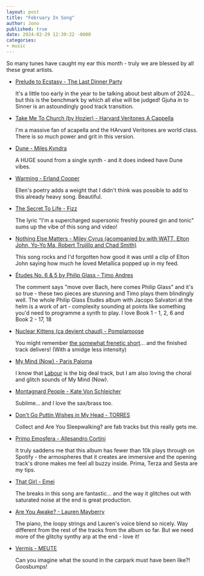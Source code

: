 ```yaml
---
layout: post
title: "February In Song"
author: Jono
published: true
date: 2024-02-29 12:39:22 -0000
categories: 
- music
---
```


So many tunes have caught my ear this month - truly we are blessed by all these great artists.


* [Prelude to Ecstasy - The Last Dinner Party](https://www.youtube.com/watch?v=oFsJuYb42hw)

	 It's a little too early in the year to be talking about best album of 2024... but this is the benchmark by which all else will be judged! Gjuha in to Sinner is an astoundingly good track transition.


* [Take Me To Church (by Hozier) - Harvard Veritones A Cappella](https://www.youtube.com/watch?v=EKcWDhli56Q)

	 I'm a massive fan of acapella and the HArvard Veritones are world class. There is so much power and grit in this version.


* [Dune - Miles Kvndra](https://www.youtube.com/watch?v=9uEp4GFDdII)

	 A HUGE sound from a single synth - and it does indeed have Dune vibes. 


* [Warming - Erland Cooper](https://www.youtube.com/watch?v=7UwOrap0YOE)

	 Ellen's poetry adds a weight that I didn't think was possible to add to this already heavy song. Beautiful. 


* [The Secret To Life - Fizz](https://www.youtube.com/watch?v=kLIGbE3H2OQ)

	 The lyric "I'm a supercharged supersonic freshly poured gin and tonic" sums up the vibe of this song and video!


* [Nothing Else Matters - Miley Cyrus (acompanied by with WATT, Elton John, Yo-Yo Ma, Robert Trujillo and Chad Smith)](https://www.youtube.com/watch?v=DqoQY9bobow)

	 This song rocks and I'd forgotten how good it was until a clip of Elton John saying how much he loved Metallica popped up in my feed.


* [Études No. 6 & 5 by Philip Glass - Timo Andres](https://www.youtube.com/watch?v=5Zw0K4SlqHQ)

	 The comment says "move over Bach, here comes Philip Glass" and it's so true - these two pieces are stunning and Timo plays them blindingly well. The whole Philip Glass Études album with Jacopo Salvatori at the helm is a work of art - complexity sounding at points like something you'd need to programme a synth to play. I love Book 1 - 1, 2, 6 and Book 2 - 17, 18


* [Nuclear Kittens (ça devient chaud) - Pomplamoose](https://www.youtube.com/watch?v=HP8La1yBDrw)

	 You might remember [the somewhat frenetic short](https://www.youtube.com/shorts/yelGxlB65zw)... and the finished track delivers! (With a smidge less intensity)


* [My Mind (Now) - Paris Paloma](https://www.youtube.com/watch?v=jAXXp32GOa0)

	 I know that [Labour](https://www.youtube.com/watch?v=jvU4xWsN7-A) is the big deal track, but I am also loving the choral and glitch sounds of My Mind (Now). 


* [Montagnard People - Kate Von Schleicher](https://www.youtube.com/watch?v=4k6YeQ8ZqeE)

	 Sublime... and I love the sax/brass too. 


* [Don't Go Puttin Wishes in My Head - TORRES](https://www.youtube.com/watch?v=M0N46EADaqw)

	 Collect and Are You Sleepwalking? are fab tracks but this really gets me. 


* [Primo Emosfera - Allesandro Cortini](https://www.youtube.com/watch?v=qZ3MGzyYS4I)

	 It truly saddens me that this album has fewer than 10k plays through on Spotify - the armospheres that it creates are immersive and the opening track's drone makes me feel all buzzy inside. Prima, Terza and Sesta are my tips. 


* [That Girl - Emei](https://www.youtube.com/watch?v=uPKlNGRoM7U)

	 The breaks in this song are fantastic... and the way it glitches out with saturated noise at the end is great production. 


* [Are You Awake? - Lauren Mayberry](https://www.youtube.com/watch?v=FXQFFJS94XY)

	 The piano, the loopy strings and Lauren's voice blend so nicely. Way different from the rest of the tracks from the album so far. But we need more of the glitchy synthy arp at the end - love it!


* [Vermis - MEUTE](https://www.youtube.com/watch?v=4lBqEPYVX1g)

	 Can you imagine what the sound in the carpark must have been like?! Goosbumps!

